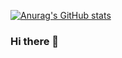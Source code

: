 [![Anurag's GitHub stats](https://github-readme-stats.vercel.app/api?username=botscripter&count_private=true&show_icons=true&theme=radical)](https://github.com/anuraghazra/github-readme-stats)


### Hi there 👋

<!--
**botscripter/botscripter** is a ✨ _special_ ✨ repository because its `README.md` (this file) appears on your GitHub profile.

Here are some ideas to get you started:

- 🔭 I’m currently working on ...
- 🌱 I’m currently learning ...
- 👯 I’m looking to collaborate on ...
- 🤔 I’m looking for help with ...
- 💬 Ask me about ...
- 📫 How to reach me: ...
- 😄 Pronouns: ...
- ⚡ Fun fact: ...
-->
